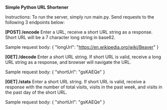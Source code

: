 **Simple Python URL Shortener**

Instructions: To run the server, simply run main.py. Send requests to the following 3 endpoints below:


**[POST] /encode**
Enter a URL, receive a short URL string as a response. Short URL will be a 7 character long string in base62.

Sample request body:
{
    "longUrl": "https://en.wikipedia.org/wiki/Beaver"
}


**[GET] /decode**
Enter a short URL string. If short URL is valid, receive a long URL string as a response, and browser will navigate the URL.

Sample request body:
{
    "shortUrl": "gsKAEQe"
}


**[GET] /stats**
Enter a short URL string. If short URL is valid, receive a response with the number of total visits, visits in the past week, and visits in the past day of the short URL.

Sample request body:
{
    "shortUrl": "gsKAEQe"
}
